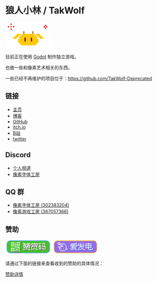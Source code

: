 # 狼人小林 / TakWolf 

![Logo](images/pixel-qiu-x4.gif)

目前正在使用 [Godot](https://godotengine.org) 制作独立游戏。

也做一些和像素艺术相关的东西。

一些已经不再维护的项目位于：https://github.com/TakWolf-Deprecated

## 链接

- [主页](https://takwolf.com)
- [博客](https://blog.takwolf.com)
- [GitHub](https://github.com/TakWolf)
- [itch.io](https://takwolf.itch.io)
- [B站](https://space.bilibili.com/445245)
- [twitter](https://twitter.com/takgdx)

## Discord

- [个人频道](https://discord.gg/9HY9WD4TRe)
- [像素字体工房](https://discord.gg/3GKtPKtjdU)

## QQ 群

- [像素字体工房 (302383204)](https://jq.qq.com/?_wv=1027&k=EXtKGHar)
- [像素游戏工房 (367057366)](https://jq.qq.com/?_wv=1027&k=Z5pposJE)

## 赞助

[![赞赏码](images/payqr-badge-x2.png)](payment-qr-codes.md)
[![爱发电](images/afdian-badge-x2.png)](https://afdian.net/@takwolf)

请通过下面的链接来查看收到的赞助的具体情况：

[赞助详情](sponsors.md)
